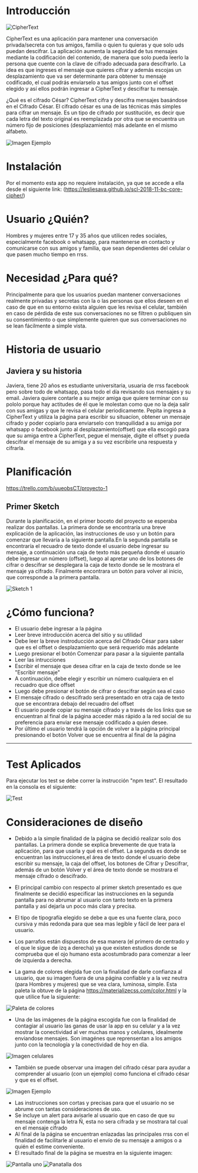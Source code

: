# Introducción

![CipherText](ImgProyecto1/ImagenPrincipal.png)

CipherText es una aplicación para mantener una conversación privada/secreta con
tus amigos, familia o quien tu quieras y que solo uds puedan descifrar. La aplicación aumenta la seguridad de tus mensajes mediante la codificación del contenido, de manera que solo pueda leerlo la persona que cuente con la clave de cifrado adecuada para descifrarlo.
La idea es que ingreses el mensaje que quieres cifrar y además escojas un desplazamiento que va ser determinante para obtener tu mensaje codificado, el cual podrás enviarselo a tus amigos junto con el offset elegido y así ellos podrán ingresar a CipherText y descifrar tu mensaje.

¿Qué es el cifrado César?
CipherText cifra y descifra mensajes basándose en el Cifrado César.
El cifrado césar es una de las técnicas más simples para cifrar un mensaje. Es un tipo de cifrado por sustitución, es decir que cada letra del texto original es reemplazada por otra que se encuentra un número fijo de posiciones (desplazamiento) más adelante en el mismo alfabeto.

![Imagen Ejemplo](ImgProyecto1/ciphercode1.jpg)

# Instalación
Por el momento esta app no requiere instalación, ya que se accede a ella desde el siguiente link:
(https://lesliesava.github.io/scl-2018-11-bc-core-cipher/)

# Usuario ¿Quién?
Hombres y mujeres entre 17 y 35 años que utilicen redes sociales, especialmente
facebook o whatsapp, para mantenerse en contacto y comunicarse con sus amigos
y familia, que sean dependientes del celular o que pasen mucho tiempo en rrss.

# Necesidad ¿Para qué?
Principalmente para que los usuarios puedan mantener conversaciones realmente privadas y secretas con la o las personas que ellos deseen en el caso de que en su entorno exista alguien que les revisa el celular, también  en caso de pérdida de este sus conversaciones no se filtren o publiquen sin su consentimiento o que simplemente quieren que sus conversaciones no se lean fácilmente a simple vista.


# Historia de usuario

## Javiera y su historia
Javiera, tiene 20 años es estudiante universitaria, usuaria de rrss facebook pero sobre todo de whatsapp, pasa todo el día revisando sus mensajes y su email. Javiera quiere contarle a su mejor amiga  que quiere terminar con su pololo porque hay actitudes de él que le molestan como que no la deja salir con sus amigas y que le revisa el celular periodicamente.
Pepita ingresa a CipherText y utiliza la página para escribir su situacíon, obtener un mensaje cifrado y poder copiarlo para enviarselo con tranquilidad a su amiga por whatsapp o facebook junto al desplazamiento(offset) que ella escogió para que su amiga entre a CipherText, pegue el mensaje, digite el offset y pueda descifrar el mensaje de su amiga y a su vez escribirle una respuesta y cifrarla.

# Planificación
https://trello.com/b/uueobsCT/proyecto-1

## Primer Sketch
Durante la planificación, en el primer boceto del proyecto se esperaba realizar dos pantallas. La primera donde se encontraría una breve explicación de la aplicación, las instrucciones de uso y un botón para comenzar que llevaría a la siguiente pantalla.En la segunda pantalla se encontraría el recuadro de texto donde el usuario debe ingresar su mensaje, a continuación una caja de texto más pequeña donde el usuario debe ingresar un número (offset), luego al apretar uno de los botones de cifrar o descifrar se desplegara la caja de texto donde se le mostrara el mensaje ya cifrado. Finalmente encontrara un botón para volver al inicio,
que corresponde a la primera pantalla.

![Sketch 1](ImgProyecto1/Plantillauno.jpeg)

# ¿Cómo funciona?
- El usuario debe ingresar a la página
- Leer breve introducción acerca del sitio y su utilidad
- Debe leer la breve instroducción acerca del Cifrado César para saber que es
el offset o desplazamiento que será requerido más adelante
- Luego presionar el botón Comenzar para pasar a la siguiente pantalla
- Leer las intrucciones
- Escribir el mensaje que desea cifrar en la caja de texto donde se lee "Escribir mensaje"
- A continuación, debe elegir y escribir un número cualquiera en el recuadro que dice offset
- Luego debe presionar el botón de cifrar o descifrar según sea el caso
- El mensaje cifrado o descifrado será presentado en otra caja de texto que se encontrara debajo del recuadro del offset
- El usuario puede copiar su mensaje cifrado y a través de los links que se encuentran al final de la página
acceder más rápido a la red social de su preferencia para enviar ese mensaje codificado a quien desee.
- Por último el usuario tendrá la opción de volver a la página principal presionando el botón Volver que se encuentra al final de la página
***

# Test Aplicados
Para ejecutar los test se debe correr la instrucción "npm test". El resultado en la consola es el siguiente:

![Test](ImgProyecto1/Test.png)

# Consideraciones de diseño
- Debido a la simple finalidad de la página se decidió realizar solo dos pantallas. La primera donde se explica brevemente de que trata la aplicación, para que usarla y qué es el offset. La segunda es donde se encuentran las instrucciones,el área de texto donde el usuario debe escribir su mensaje, la caja del offset, los botones de Cifrar y Descifrar, además de un botón Volver y el área de texto donde se mostrara el mensaje cifrado o descifrado.

- El principal cambio con respecto al primer sketch presentado es que finalmente se decidió especificar las instrucciones en la segunda pantalla para no abrumar al usuario con tanto texto en la primera pantalla y así dejarla un poco más clara y precisa.

- El tipo de tipografía elegido se debe a que es una fuente clara, poco cursiva y más redonda para que sea mas legible y fácil de leer para el usuario.

- Los parrafos están dispuestos de esa manera (el primero de centrado y el que le sigue de izq a derecha) ya que existen estudios donde se comprueba que el ojo humano esta acostumbrado para comenzar a leer de izquierda a derecha.

- La gama de colores elegida fue con la finalidad de darle confianza al usuario, que su imagen fuera de una página confiable y a la vez neutra (para Hombres y mujeres) que se vea clara, luminosa, simple.
Esta paleta la obtuve de la página https://materializecss.com/color.html y la que utilice fue la siguiente:

![Paleta de colores](ImgProyecto1/Paletadecolores.png)

- Una de las imágenes de la página escogida fue con la finalidad de contagiar al usuario las ganas de usar la app en su celular y a la vez mostrar la conectividad al ver muchas manos y celulares, idealmente enviandose mensajes. Son imagénes que reprensentan a los amigos junto con la tecnología y la conectividad de hoy en día.

![Imagen celulares](ImgProyecto1/celulares.jpg)

- También se puede observar una imagen  del cifrado césar para ayudar a comprender al usuario (con un ejemplo) como funciona el cifrado césar y que es el offset.

![Imagen Ejemplo](ImgProyecto1/ciphercode1.jpg)

- Las instrucciones son cortas y precisas para que el usuario no se abrume con
tantas consideraciones de uso.
- Se incluye un alert para avisarle al usuario que en caso de que su mensaje
contenga la letra Ñ, esta no sera cifrada y se mostrara tal cual en el mensaje cifrado
- Al final de la página se encuentran enlazadas las principales rrss con el finalidad de facilitarle al usuario el envío de su mensaje a amigos o a quién el estime conveniente.
- El resultado final de la página se muestra en la siguiente imagen:

![Pantalla uno](ImgProyecto1/Pantalla1.png)
![Panatalla dos](ImgProyecto1/Pantalla2.png)
